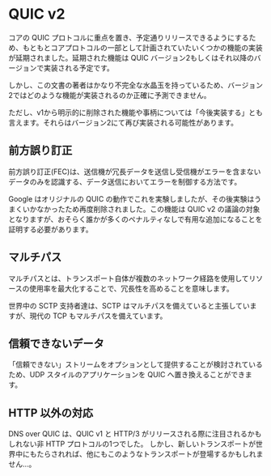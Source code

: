 # QUIC v2

コアの QUIC プロトコルに重点を置き、予定通りリリースできるようにするため、もともとコアプロトコルの一部として計画されていたいくつかの機能の実装が延期されました。延期された機能は QUIC バージョン2もしくはそれ以降のバージョンで実装される予定です。

しかし、この文書の著者はかなり不完全な水晶玉を持っているため、バージョン2ではどのような機能が実装されるのか正確に予測できません。

ただし、v1から明示的に削除された機能や事柄については「今後実装する」とも言えます。それらはバージョン2にて再び実装される可能性があります。

## 前方誤り訂正

前方誤り訂正(FEC)は、送信機が冗長データを送信し受信機がエラーを含まないデータのみを認識する、データ送信においてエラーを制御する方法です。

Google はオリジナルの QUIC の動作でこれを実験しましたが、その後実験はうまくいかなかったため再度削除されました。この機能は QUIC v2 の議論の対象となりますが、おそらく誰かが多くのペナルティなしで有用な追加になることを証明する必要があります。

## マルチパス

マルチパスとは、トランスポート自体が複数のネットワーク経路を使用してリソースの使用率を最大化することで、冗長性を高めることを意味します。

世界中の SCTP 支持者達は、SCTP はマルチパスを備えていると主張していますが、現代の TCP もマルチパスを備えています。

## 信頼できないデータ

「信頼できない」ストリームをオプションとして提供することが検討されているため、UDP スタイルのアプリケーションを QUIC へ置き換えることができます。

## HTTP 以外の対応

DNS over QUIC は、QUIC v1 と HTTP/3 がリリースされる際に注目されるかもしれない非 HTTP プロトコルの1つでした。
しかし、新しいトランスポートが世界中にもたらされれば、他にもこのようなトランスポートが登場するかもしれません…。
